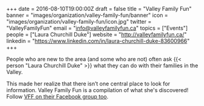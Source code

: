 +++
date = 2016-08-10T19:00:00Z
draft = false
title = "Valley Family Fun"
banner = "images/organization/valley-family-fun/banner"
icon = "images/organization/valley-family-fun/icon.jpg"
twitter = "ValleyFamilyFun"
email = "info@valleyfamilyfun.ca"
topics = ["Events"]
people = ["Laura Churchill Duke"]
website = "http://valleyfamilyfun.ca/"
linkedin = "https://www.linkedin.com/in/laura-churchill-duke-83600966"
+++

People who are new to the area (and some who are not) often ask {{< person "Laura Churchill Duke" >}} what they can do with their families in the Valley.

This made her realize that there isn’t one central place to look for information. Valley Family Fun is a compilation of what she's discovered!  Follow [VFF on their Facebook group too](https://www.facebook.com/groups/valleyfamilyfun/).
